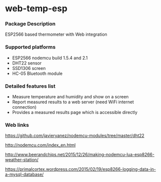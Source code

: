 # web-temp-esp

### Package Description

ESP2566 based thermometer with Web integration

### Supported platforms
- ESP2566 nodemcu build 1.5.4 and 2.1
- DHT22 sensor
- SSD1306 screen
- HC-05 Bluetooth module

### Detailed features list
- Measure temperature and humidity and show on a screen
- Report measured results to a web server (need WiFi internet connection)
- Provides a measured results page which is accessible directly

### Web links

https://github.com/javieryanez/nodemcu-modules/tree/master/dht22

http://nodemcu.com/index_en.html

http://www.beerandchips.net/2015/12/26/making-nodemcu-lua-esp8266-weather-station/

https://primalcortex.wordpress.com/2015/02/19/esp8266-logging-data-in-a-mysql-database/
